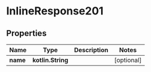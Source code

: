 
# InlineResponse201

## Properties
Name | Type | Description | Notes
------------ | ------------- | ------------- | -------------
**name** | **kotlin.String** |  |  [optional]



